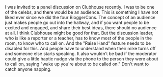 I was invited to a panel discussion on Clubhouse recently. I was to be one of the celebs, and there would be an audience. This is something I have not liked ever since we did the four BloggerCons. The concept of an audience just makes people go out into the hallway, and if you want people to be excited and engaged, and share their best ideas, there should no audience at all. I think Clubhouse might be good for that. But the discussion leader, who is like a reporter or a teacher, has to know most of the people in the room, to know who to call on. And the "Raise Hand" feature needs to be disabled for this. And people have to understand when their mike turns off and someone else starts speaking. It also wouldn't be bad if the moderator could give a little haptic nudge via the phone to the person they were about to call on, saying "wake up you're about to be called on." Don't want to catch anyone napping. 

